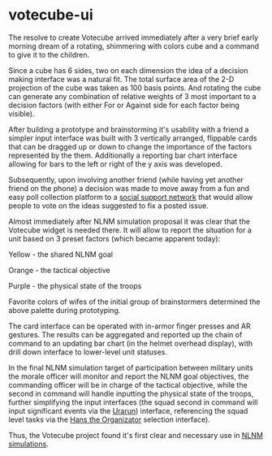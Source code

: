 # votecube-ui

The resolve to create Votecube arrived immediately after a very brief early morning dream of a rotating, shimmering with colors cube and a command to give it to the children.

Since a cube has 6 sides, two on each dimension the idea of a decision making interface was a natural fit. The total surface area of the 2-D projection of the cube was taken as 100 basis points. And rotating the cube can generate any combination of relative weights of 3 most important to a decision factors (with either For or Against side for each factor being visible).

After building a prototype and brainstorming it's usability with a friend a simpler input interface was built with 3 vertically arranged, flippable cards that can be dragged up or down to change the importance of the factors represented by the them.  Additionally a reporting bar chart interface allowing for bars to the left or right of the y axis was developed.

Subsequently, upon involving another friend (while having yet another friend on the phone) a decision was made to move away from a fun and easy poll collection platform to a [social support network](https://github.com/past-the-war-earth/sapoto.net) that would allow people to vote on the ideas suggested to fix a posted issue.

Almost immediately after NLNM simulation proposal it was clear that the Votecube widget is needed there.  It will allow to report the situation for a unit based on 3 preset factors (which became apparent today):

Yellow - the shared NLNM goal

Orange - the tactical objective

Purple - the physical state of the troops

Favorite colors of wifes of the initial group of brainstormers determined the above palette during prototyping.

The card  interface can be operated with in-armor finger presses and AR gestures.  The results can be aggregated and reported up the chain of command to an updating bar chart (in the helmet overhead display), with drill down interface to lower-level unit statuses. 

In the final NLNM simulation target of participation between military units the morale officer will monitor and report the NLNM goal objectives, the commanding officer will be in charge of the tactical objective, while the second in command will handle inputting the physical state of the troops, further simplifying the input interfaces (the squad second in command will input significant events via the [Urarun](https://github.com/past-the-war-earth/TravelAid)) interface, referencing the squad level tasks via the [Hans the Organizator](https://github.com/past-the-war-earth/Hans_the_Organizator) selection interface).

Thus, the Votecube project found it's first clear and necessary use in [NLNM simulations](https://github.com/Past-The-War-Earth/NLNM-combat-simulation/issues/1).

